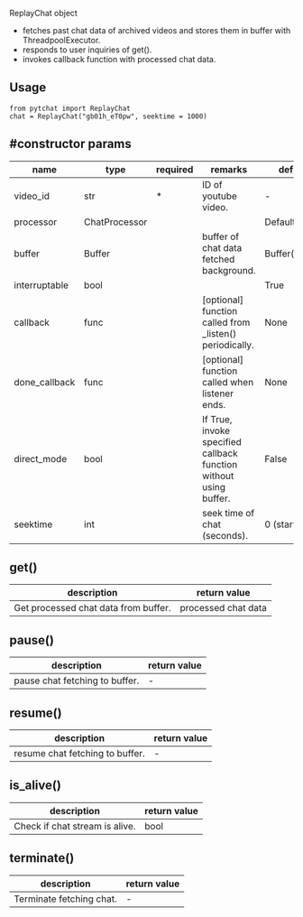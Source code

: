 ReplayChat object 
+ fetches past chat data of archived videos and stores them in buffer with ThreadpoolExecutor.
+ responds to user inquiries of get().
+ invokes callback function with processed chat data.

## Usage
```
from pytchat import ReplayChat
chat = ReplayChat("gb01h_eT0pw", seektime = 1000)
```
## #constructor params

name|type|required|remarks|default value
---|---|---|---|---
video_id|str|*|ID of youtube video.|-
processor|ChatProcessor|||DefaultProcessor
buffer|Buffer||buffer of chat data fetched background.|Buffer(maxsize=20)
interruptable|bool|||True
callback|func||[optional] function called from _listen() periodically.|None
done_callback|func||[optional] function called when listener ends.|None
direct_mode|bool| |If True, invoke specified callback function without using buffer.|False
seektime|int| |seek time of chat (seconds).|0 (start of chat)
## get()
description|return value
---|---
Get processed chat data from buffer.|processed chat data

## pause()
description|return value
---|---
pause chat fetching to buffer.|-

## resume()
description|return value
---|---
resume chat fetching to buffer.|-

## is_alive()
description|return value
---|---
Check if chat stream is alive.|bool

## terminate()
description|return value
---|---
Terminate fetching chat.|-

